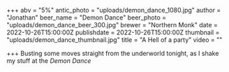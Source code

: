 +++
abv = "5%"
antic_photo = "uploads/demon_dance_1080.jpg"
author = "Jonathan"
beer_name = "Demon Dance"
beer_photo = "uploads/demon_dance_beer_300.jpg"
brewer = "Northern Monk"
date = 2022-10-26T15:00:00Z
publishdate = 2022-10-26T15:00:00Z
thumbnail = "uploads/demon_dance_thumbnail.jpg"
title = "A Hell of a party"
video = ""

+++
Busting some moves straight from the underworld tonight, as I shake my stuff at the _Demon Dance_